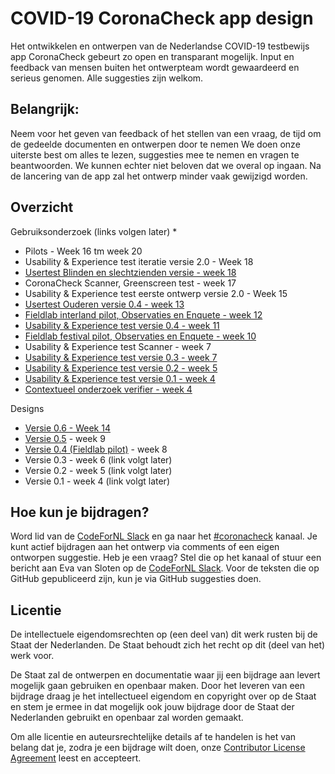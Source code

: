 # COVID-19 CoronaCheck app design
Het ontwikkelen en ontwerpen van de Nederlandse COVID-19 testbewijs app CoronaCheck gebeurt zo open en transparant mogelijk. Input en feedback van mensen buiten het ontwerpteam wordt gewaardeerd en serieus genomen. Alle suggesties zijn welkom.

## Belangrijk:
Neem voor het geven van feedback of het stellen van een vraag, de tijd om de gedeelde documenten en ontwerpen door te nemen
We doen onze uiterste best om alles te lezen, suggesties mee te nemen en vragen te beantwoorden. We kunnen echter niet beloven dat we overal op ingaan.
Na de lancering van de app zal het ontwerp minder vaak gewijzigd worden.

## Overzicht

Gebruiksonderzoek (links volgen later)
* 
* Pilots - Week 16 tm week 20
* Usability & Experience test iteratie versie 2.0 - Week 18
* [Usertest Blinden en slechtzienden versie - week 18](https://corona.sticktailapp.com/study-share/tE4fSUdNVur5/coronacheck-usability-experience-test-blinden-en-slechtzienden-671/)
* CoronaCheck Scanner, Greenscreen test - week 17
* Usability & Experience test eerste ontwerp versie 2.0 - Week 15
* [Usertest Ouderen versie 0.4 - week 13](https://corona.sticktailapp.com/study-share/sY1rEoGiMMKT/coronacheck-usability-experience-test-versie-04-ouderen-977/)
* [Fieldlab interland pilot, Observaties en Enquete - week 12](https://corona.sticktailapp.com/study-share/nE4zzD22wWmU/coronacheck-fieldlab-observaties-enquete-interland-27-maart-834/)
* [Usability & Experience test versie 0.4 - week 11](https://corona.sticktailapp.com/study-share/VhhRJraLHoyr/coronacheck-usability-experience-test-versie-04-997/)
* [Fieldlab festival pilot, Observaties en Enquete - week 10](https://corona.sticktailapp.com/study-share/RmgExjBYPzkI/coronacheck-fieldlab-observaties-enquete-2526-maart-402/)
* Usability & Experience test Scanner - week 7
* [Usability & Experience test versie 0.3 - week 7](https://corona.sticktailapp.com/study-share/Evux36JwKd1T/coronacheck-ux-test-619/)
* [Usability & Experience test versie 0.2 - week 5](https://corona.sticktailapp.com/study-share/nOZMXWo0pdO6/coronacheck-conceptvalidatie-930/)
* [Usability & Experience test versie 0.1 - week 4](https://corona.sticktailapp.com/study-share/zWteAhDoUQzG/coronatester-conceptvalidatie-burger-app-663/)
* [Contextueel onderzoek verifier - week 4](https://corona.sticktailapp.com/study-share/L3uYJ1ReAUca/coronacheck-scanner-contextueel-concept-onderzoek-verifier-866/)

Designs
* [Versie 0.6 - Week 14](https://www.figma.com/file/qOq3BZubHGBNpTtlkavbgn/GitHub_CoronaCheck_iOS_20210416?node-id=171%3A15165)
* [Versie 0.5](https://www.figma.com/file/WlrRPTaZfoEjsbsNDJONYE/210309_CoronaCheck-post-fieldlab?node-id=0%3A1) - week 9
* [Versie 0.4 (Fieldlab pilot)](https://www.figma.com/file/4uqjwjy1PgxigtgqTbxFuM/210309_CoronaCheck---Fieldlab?node-id=0%3A1) - week 8
* Versie 0.3 - week 6 (link volgt later)
* Versie 0.2 - week 5 (link volgt later)
* Versie 0.1 - week 4 (link volgt later)

## Hoe kun je bijdragen?
Word lid van de [CodeForNL Slack](https://doemee.codefor.nl/) en ga naar het [#coronacheck](https://codefornl.slack.com/messages/coronacheck) kanaal.
Je kunt actief bijdragen aan het ontwerp via comments of een eigen ontworpen suggestie. Heb je een vraag? Stel die op het kanaal of stuur een bericht aan Eva van Sloten op de [CodeForNL Slack](https://doemee.codefor.nl/).
Voor de teksten die op GitHub gepubliceerd zijn, kun je via GitHub suggesties doen.

## Licentie 
De intellectuele eigendomsrechten op (een deel van) dit werk rusten bij de Staat der Nederlanden. De Staat behoudt zich het recht op dit (deel van het) werk voor.

De Staat zal de ontwerpen en documentatie waar jij een bijdrage aan levert mogelijk gaan gebruiken en openbaar maken. Door het leveren van een bijdrage draag je het intellectueel eigendom en copyright over op de Staat en stem je ermee in dat mogelijk ook jouw bijdrage door de Staat der Nederlanden gebruikt en openbaar zal worden gemaakt.

Om alle licentie en auteursrechtelijke details af te handelen is het van belang dat je, zodra je een bijdrage wilt doen, onze [Contributor License Agreement](https://cla-assistant.io/minvws/nl-covid19-notification-app-design) leest en accepteert.






